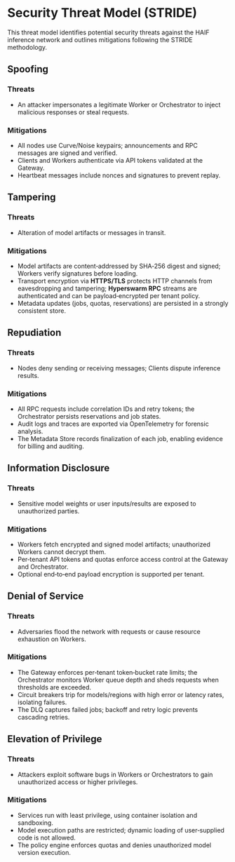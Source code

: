 # Security Threat Model (STRIDE)

This threat model identifies potential security threats against the HAIF inference network and outlines mitigations following the STRIDE methodology.

## Spoofing

### Threats
- An attacker impersonates a legitimate Worker or Orchestrator to inject malicious responses or steal requests.

### Mitigations
- All nodes use Curve/Noise keypairs; announcements and RPC messages are signed and verified.
- Clients and Workers authenticate via API tokens validated at the Gateway.
- Heartbeat messages include nonces and signatures to prevent replay.

## Tampering

### Threats
- Alteration of model artifacts or messages in transit.

### Mitigations
- Model artifacts are content‑addressed by SHA‑256 digest and signed; Workers verify signatures before loading.
- Transport encryption via **HTTPS/TLS** protects HTTP channels from eavesdropping and tampering; **Hyperswarm RPC** streams are authenticated and can be payload‑encrypted per tenant policy.
- Metadata updates (jobs, quotas, reservations) are persisted in a strongly consistent store.

## Repudiation

### Threats
- Nodes deny sending or receiving messages; Clients dispute inference results.

### Mitigations
- All RPC requests include correlation IDs and retry tokens; the Orchestrator persists reservations and job states.
- Audit logs and traces are exported via OpenTelemetry for forensic analysis.
- The Metadata Store records finalization of each job, enabling evidence for billing and auditing.

## Information Disclosure

### Threats
- Sensitive model weights or user inputs/results are exposed to unauthorized parties.

### Mitigations
- Workers fetch encrypted and signed model artifacts; unauthorized Workers cannot decrypt them.
- Per‑tenant API tokens and quotas enforce access control at the Gateway and Orchestrator.
- Optional end‑to‑end payload encryption is supported per tenant.

## Denial of Service

### Threats
- Adversaries flood the network with requests or cause resource exhaustion on Workers.

### Mitigations
- The Gateway enforces per‑tenant token‑bucket rate limits; the Orchestrator monitors Worker queue depth and sheds requests when thresholds are exceeded.
- Circuit breakers trip for models/regions with high error or latency rates, isolating failures.
- The DLQ captures failed jobs; backoff and retry logic prevents cascading retries.

## Elevation of Privilege

### Threats
- Attackers exploit software bugs in Workers or Orchestrators to gain unauthorized access or higher privileges.

### Mitigations
- Services run with least privilege, using container isolation and sandboxing.
- Model execution paths are restricted; dynamic loading of user‑supplied code is not allowed.
- The policy engine enforces quotas and denies unauthorized model version execution.